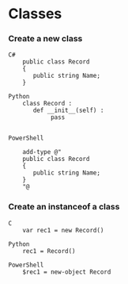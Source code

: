 # Classes				


### Create a new class				

```
C#	
	public class Record
	{
	   public string Name;
	}		

Python	
	class Record :
	   def __init__(self) :
	        pass
		

PowerShell	

	add-type @"
	public class Record
	{
	   public string Name;
	}
	"@		
```
				
### Create an instanceof a class			

```
C
	var rec1 = new Record()	
	
Python
	rec1 = Record()		

PowerShell
	$rec1 = new-object Record		
```
